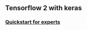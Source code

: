## Tensorflow 2 with keras
### [Quickstart for experts](https://www.tensorflow.org/tutorials/quickstart/advanced)
